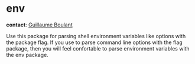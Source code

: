 # env

**contact**: [Guillaume Boulant](mailto:gboulant@gmail.com?subject=dingo-env)

Use this package for parsing shell environment variables like options
with the package flag. If you use to parse command line options with
the flag package, then you will feel confortable to parse environment
variables with the env package.
